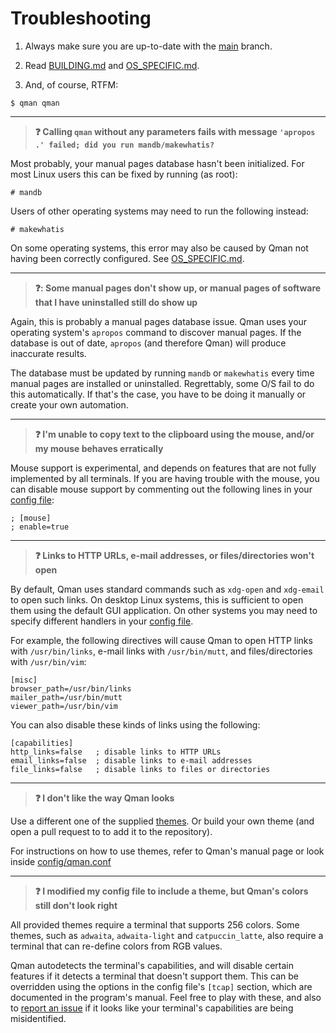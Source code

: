 # Troubleshooting

1. Always make sure you are up-to-date with the
[main](https://github.com/plp13/qman/tree/main) branch.

2. Read [BUILDING.md](BUILDING.md) and [OS_SPECIFIC.md](OS_SPECIFIC.md).

3. And, of course, RTFM:

```
$ qman qman
```

---

> **:question: Calling `qman` without any parameters fails with message
> `'apropos .' failed; did you run mandb/makewhatis?`**

Most probably, your manual pages database hasn't been initialized. For most
Linux users this can be fixed by running (as root):

```
# mandb
```

Users of other operating systems may need to run the following instead:

```
# makewhatis
```

On some operating systems, this error may also be caused by Qman not having been
correctly configured. See [OS_SPECIFIC.md](OS_SPECIFIC.md).

---

> **:question:: Some manual pages don't show up, or manual pages of software
> that I have uninstalled still do show up**

Again, this is probably a manual pages database issue. Qman uses your operating
system's `apropos` command to discover manual pages. If the database is out of
date, `apropos` (and therefore Qman) will produce inaccurate results.

The database must be updated by running `mandb` or `makewhatis` every time
manual pages are installed or uninstalled. Regrettably, some O/S fail to do this
automatically. If that's the case, you have to be doing it manually or create
your own automation.

---

> **:question: I'm unable to copy text to the clipboard using the mouse, and/or
> my mouse behaves erratically**

Mouse support is experimental, and depends on features that are not fully
implemented by all terminals. If you are having trouble with the mouse,
you can disable mouse support by commenting out the following lines in your
[config file](BUILDING.md#configuration):

```
; [mouse]
; enable=true
```

---

> **:question: Links to HTTP URLs, e-mail addresses, or files/directories won't
> open**

By default, Qman uses standard commands such as `xdg-open` and `xdg-email` to
open such links. On desktop Linux systems, this is sufficient to open them using
the default GUI application. On other systems you may need to specify different
handlers in your [config file](BUILDING.md#configuration).

For example, the following directives will cause Qman to open HTTP links with
`/usr/bin/links`, e-mail links with `/usr/bin/mutt`, and files/directories with
`/usr/bin/vim`:

```
[misc]
browser_path=/usr/bin/links
mailer_path=/usr/bin/mutt
viewer_path=/usr/bin/vim
```

You can also disable these kinds of links using the following:

```
[capabilities]
http_links=false   ; disable links to HTTP URLs
email_links=false  ; disable links to e-mail addresses
file_links=false   ; disable links to files or directories
```

---

> **:question: I don't like the way Qman looks**

Use a different one of the supplied [themes](../config/themes). Or build your
own theme (and open a pull request to to add it to the repository).

For instructions on how to use themes, refer to Qman's manual page or look
inside [config/qman.conf](../config/qman.conf)

---

> **:question: I modified my config file to include a theme, but Qman's colors
> still don't look right**

All provided themes require a terminal that supports 256 colors. Some themes,
such as `adwaita`, `adwaita-light` and `catpuccin_latte`, also require a
terminal that can re-define colors from RGB values.

Qman autodetects the terminal's capabilities, and will disable certain features
if it detects a terminal that doesn't support them. This can be overridden using
the options in the config file's `[tcap]` section, which are documented in the
program's manual. Feel free to play with these, and also to
[report an issue](https://github.com/plp13/qman/issues) if it looks like your
terminal's capabilities are being misidentified.

